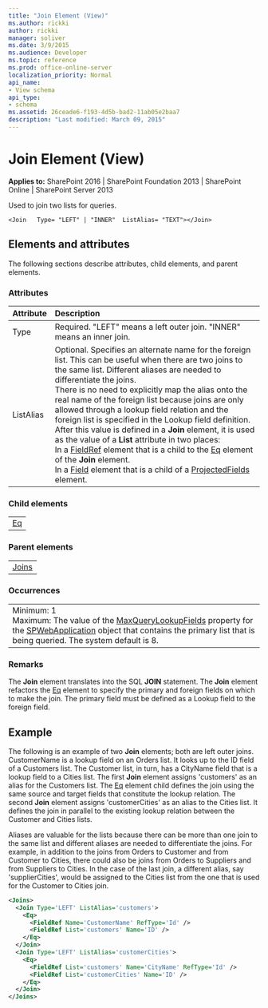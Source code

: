 ```yaml
---
title: "Join Element (View)"
ms.author: rickki
author: rickki
manager: soliver
ms.date: 3/9/2015
ms.audience: Developer
ms.topic: reference
ms.prod: office-online-server
localization_priority: Normal
api_name:
- View schema
api_type:
- schema
ms.assetid: 26ceade6-f193-4d5b-bad2-11ab05e2baa7
description: "Last modified: March 09, 2015"
---
```


# Join Element (View)

 
  
 **Applies to:** SharePoint 2016 | SharePoint Foundation 2013 | SharePoint Online | SharePoint Server 2013
  
Used to join two lists for queries.
  
```
<Join   Type= "LEFT" | "INNER"  ListAlias= "TEXT"></Join>
```

## Elements and attributes

The following sections describe attributes, child elements, and parent elements.

### Attributes

|**Attribute**|**Description**|
|:-----|:-----|
|Type  <br/> |Required. "LEFT" means a left outer join. "INNER" means an inner join.  <br/> |
|ListAlias  <br/> | Optional. Specifies an alternate name for the foreign list. This can be useful when there are two joins to the same list. Different aliases are needed to differentiate the joins.  <br/>  There is no need to explicitly map the alias onto the real name of the foreign list because joins are only allowed through a lookup field relation and the foreign list is specified in the Lookup field definition.  <br/>  After this value is defined in a **Join** element, it is used as the value of a **List** attribute in two places:  <br/>  In a [FieldRef](../../collaborative-application-markup-language-caml-schemas/query-schema/fieldref-element-query.md) element that is a child to the [Eq](../../collaborative-application-markup-language-caml-schemas/query-schema/eq-element-query.md) element of the **Join** element.  <br/>  In a [Field](../../collaborative-application-markup-language-caml-schemas/list-schema/field-element-list.md) element that is a child of a [ProjectedFields](projectedfields-element-view.md) element.  <br/> |
   
### Child elements

||
|:-----|
|[Eq](../../collaborative-application-markup-language-caml-schemas/query-schema/eq-element-query.md)|
   
### Parent elements

||
|:-----|
|[Joins](joins-element-view.md)|
   
### Occurrences

||
|:-----|
|Minimum: 1  <br/> Maximum: The value of the [MaxQueryLookupFields](https://msdn.microsoft.com/library/Microsoft.SharePoint.Administration.SPWebApplication.MaxQueryLookupFields.aspx) property for the [SPWebApplication](https://msdn.microsoft.com/library/Microsoft.SharePoint.Administration.SPWebApplication.aspx) object that contains the primary list that is being queried. The system default is 8.  <br/> |
   
### Remarks

The **Join** element translates into the SQL **JOIN** statement. The **Join** element refactors the [Eq](../../collaborative-application-markup-language-caml-schemas/query-schema/eq-element-query.md) element to specify the primary and foreign fields on which to make the join. The primary field must be defined as a Lookup field to the foreign field. 
  
## Example

The following is an example of two **Join** elements; both are left outer joins. CustomerName is a lookup field on an Orders list. It looks up to the ID field of a Customers list. The Customer list, in turn, has a CityName field that is a lookup field to a Cities list. The first **Join** element assigns 'customers' as an alias for the Customers list. The [Eq](../../collaborative-application-markup-language-caml-schemas/query-schema/eq-element-query.md) element child defines the join using the same source and target fields that constitute the lookup relation. The second **Join** element assigns 'customerCities' as an alias to the Cities list. It defines the join in parallel to the existing lookup relation between the Customer and Cities lists. 
  
Aliases are valuable for the lists because there can be more than one join to the same list and different aliases are needed to differentiate the joins. For example, in addition to the joins from Orders to Customer and from Customer to Cities, there could also be joins from Orders to Suppliers and from Suppliers to Cities. In the case of the last join, a different alias, say 'supplierCities', would be assigned to the Cities list from the one that is used for the Customer to Cities join.
  
```XML
<Joins>
  <Join Type='LEFT' ListAlias='customers'>
    <Eq>
      <FieldRef Name='CustomerName' RefType='Id' />
      <FieldRef List='customers' Name='ID' />
    </Eq>
  </Join>
  <Join Type='LEFT' ListAlias='customerCities'>
    <Eq>
      <FieldRef List='customers' Name='CityName' RefType='Id' />
      <FieldRef List='customerCities' Name='ID' />
    </Eq>
  </Join>
</Joins>

```


